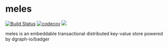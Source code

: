 # meles

[![Build Status](https://travis-ci.com/elliotcourant/meles.svg?branch=master)](https://travis-ci.com/elliotcourant/meles)
[![codecov](https://codecov.io/gh/elliotcourant/meles/branch/master/graph/badge.svg)](https://codecov.io/gh/elliotcourant/meles)
[![](https://godoc.org/github.com/elliotcourant/meles?status.svg)](http://godoc.org/github.com/elliotcourant/meles)

meles is an embeddable transactional distributed key-value store powered by dgraph-io/badger
